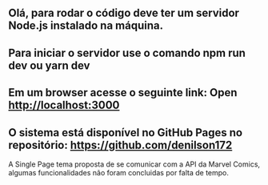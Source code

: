 Olá, para rodar o código deve ter um servidor Node.js instalado na máquina.
-----------------------------------------------------
Para iniciar o servidor use o comando
npm run dev ou yarn dev
-----------------------------------------------------
Em um browser acesse o seguinte link:
Open [http://localhost:3000](http://localhost:3000)
-----------------------------------------------------
O sistema está disponível no GitHub Pages no repositório:
https://github.com/denilson172
-----------------------------------------------------
A Single Page tema  proposta de se comunicar com a API da Marvel Comics, algumas funcionalidades não foram concluidas por falta de tempo.